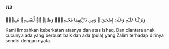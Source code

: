 ##### 113

<span class="ayah">وَبَٰرَكْنَا عَلَيْهِ وَعَلَىٰٓ إِسْحَٰقَ ۚ وَمِن ذُرِّيَّتِهِمَا مُحْسِنٌۭ وَظَالِمٌۭ لِّنَفْسِهِۦ مُبِينٌۭ</span>

<span class="ayah_translation">Kami limpahkan keberkatan atasnya dan atas Ishaq. Dan diantara anak cucunya ada yang berbuat baik dan ada (pula) yang Zalim terhadap dirinya sendiri dengan nyata.</span>
